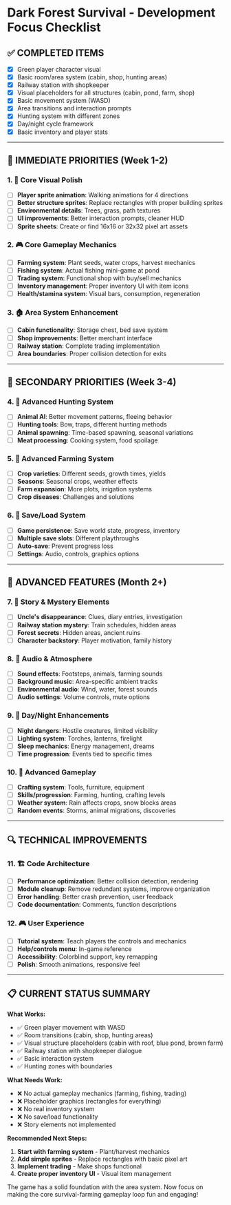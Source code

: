 # Dark Forest Survival - Development Focus Checklist

## ✅ **COMPLETED ITEMS**
- [x] Green player character visual
- [x] Basic room/area system (cabin, shop, hunting areas)
- [x] Railway station with shopkeeper
- [x] Visual placeholders for all structures (cabin, pond, farm, shop)
- [x] Basic movement system (WASD)
- [x] Area transitions and interaction prompts
- [x] Hunting system with different zones
- [x] Day/night cycle framework
- [x] Basic inventory and player stats

---

## 🎯 **IMMEDIATE PRIORITIES (Week 1-2)**

### 1. 🎨 **Core Visual Polish**
- [ ] **Player sprite animation**: Walking animations for 4 directions
- [ ] **Better structure sprites**: Replace rectangles with proper building sprites
- [ ] **Environmental details**: Trees, grass, path textures
- [ ] **UI improvements**: Better interaction prompts, cleaner HUD
- [ ] **Sprite sheets**: Create or find 16x16 or 32x32 pixel art assets

### 2. 🎮 **Core Gameplay Mechanics**
- [ ] **Farming system**: Plant seeds, water crops, harvest mechanics
- [ ] **Fishing system**: Actual fishing mini-game at pond
- [ ] **Trading system**: Functional shop with buy/sell mechanics
- [ ] **Inventory management**: Proper inventory UI with item icons
- [ ] **Health/stamina system**: Visual bars, consumption, regeneration

### 3. 🏠 **Area System Enhancement**
- [ ] **Cabin functionality**: Storage chest, bed save system
- [ ] **Shop improvements**: Better merchant interface
- [ ] **Railway station**: Complete trading implementation
- [ ] **Area boundaries**: Proper collision detection for exits

---

## 🔧 **SECONDARY PRIORITIES (Week 3-4)**

### 4. 🦌 **Advanced Hunting System**
- [ ] **Animal AI**: Better movement patterns, fleeing behavior
- [ ] **Hunting tools**: Bow, traps, different hunting methods
- [ ] **Animal spawning**: Time-based spawning, seasonal variations
- [ ] **Meat processing**: Cooking system, food spoilage

### 5. 🌾 **Advanced Farming System**
- [ ] **Crop varieties**: Different seeds, growth times, yields
- [ ] **Seasons**: Seasonal crops, weather effects
- [ ] **Farm expansion**: More plots, irrigation systems
- [ ] **Crop diseases**: Challenges and solutions

### 6. 💾 **Save/Load System**
- [ ] **Game persistence**: Save world state, progress, inventory
- [ ] **Multiple save slots**: Different playthroughs
- [ ] **Auto-save**: Prevent progress loss
- [ ] **Settings**: Audio, controls, graphics options

---

## 🎪 **ADVANCED FEATURES (Month 2+)**

### 7. 📖 **Story & Mystery Elements**
- [ ] **Uncle's disappearance**: Clues, diary entries, investigation
- [ ] **Railway station mystery**: Train schedules, hidden areas
- [ ] **Forest secrets**: Hidden areas, ancient ruins
- [ ] **Character backstory**: Player motivation, family history

### 8. 🎵 **Audio & Atmosphere**
- [ ] **Sound effects**: Footsteps, animals, farming sounds
- [ ] **Background music**: Area-specific ambient tracks
- [ ] **Environmental audio**: Wind, water, forest sounds
- [ ] **Audio settings**: Volume controls, mute options

### 9. 🌙 **Day/Night Enhancements**
- [ ] **Night dangers**: Hostile creatures, limited visibility
- [ ] **Lighting system**: Torches, lanterns, firelight
- [ ] **Sleep mechanics**: Energy management, dreams
- [ ] **Time progression**: Events tied to specific times

### 10. 🎯 **Advanced Gameplay**
- [ ] **Crafting system**: Tools, furniture, equipment
- [ ] **Skills/progression**: Farming, hunting, crafting levels
- [ ] **Weather system**: Rain affects crops, snow blocks areas
- [ ] **Random events**: Storms, animal migrations, discoveries

---

## 🔍 **TECHNICAL IMPROVEMENTS**

### 11. 🏗️ **Code Architecture**
- [ ] **Performance optimization**: Better collision detection, rendering
- [ ] **Module cleanup**: Remove redundant systems, improve organization
- [ ] **Error handling**: Better crash prevention, user feedback
- [ ] **Code documentation**: Comments, function descriptions

### 12. 🎮 **User Experience**
- [ ] **Tutorial system**: Teach players the controls and mechanics
- [ ] **Help/controls menu**: In-game reference
- [ ] **Accessibility**: Colorblind support, key remapping
- [ ] **Polish**: Smooth animations, responsive feel

---

## 📋 **CURRENT STATUS SUMMARY**

**What Works:**
- ✅ Green player movement with WASD
- ✅ Room transitions (cabin, shop, hunting areas)
- ✅ Visual structure placeholders (cabin with roof, blue pond, brown farm)
- ✅ Railway station with shopkeeper dialogue
- ✅ Basic interaction system
- ✅ Hunting zones with boundaries

**What Needs Work:**
- ❌ No actual gameplay mechanics (farming, fishing, trading)
- ❌ Placeholder graphics (rectangles for everything)
- ❌ No real inventory system
- ❌ No save/load functionality
- ❌ Story elements not implemented

**Recommended Next Steps:**
1. **Start with farming system** - Plant/harvest mechanics
2. **Add simple sprites** - Replace rectangles with basic pixel art
3. **Implement trading** - Make shops functional
4. **Create proper inventory UI** - Visual item management

The game has a solid foundation with the area system. Now focus on making the core survival-farming gameplay loop fun and engaging!
